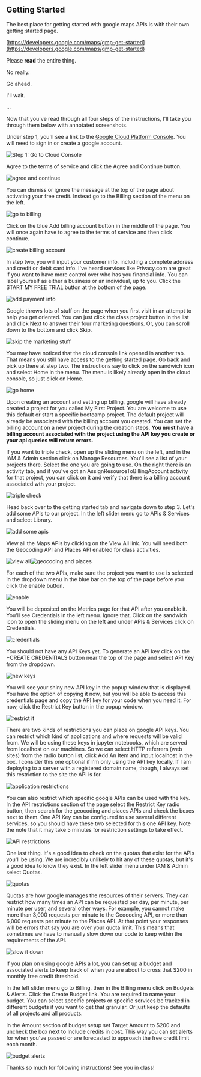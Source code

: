 ## Getting Started

The best place for getting started with google maps APIs is with their own getting started page. 

[https://developers.google.com/maps/gmp-get-started](https://developers.google.com/maps/gmp-get-started)

Please **read** the entire thing. 

No really. 

Go ahead. 

I'll wait. 

... 

Now that you've read through all four steps of the instructions, I'll take you through them below with annotated screenshots. 

Under step 1, you'll see a link to the [Google Cloud Platform Console](https://console.cloud.google.com/getting-started). You will need to sign in or create a google account. 

![Step 1: Go to Cloud Console](images/image01.png)

Agree to the terms of service and click the Agree and Continue button. 

![agree and continue](images/image02.png)

You can dismiss or ignore the message at the top of the page about activating your free credit. Instead go to the Billing section of the menu on the left. 

![go to billing](images/image03.png)

Click on the blue Add billing account button in the middle of the page. You will once again have to agree to the terms of service and then click continue. 

![create billing account](images/image04.png)

In step two, you will input your customer info, including a complete address and credit or debit card info. I've heard services like Privacy.com are great if you want to have more control over who has you financial info. You can label yourself as either a business or an individual, up to you. Click the START MY FREE TRIAL button at the bottom of the page.

![add payment info](images/image05.png)

Google throws lots of stuff on the page when you first visit in an attempt to help you get oriented. You can just click the class project button in the list and click Next to answer their four marketing questions. Or, you can scroll down to the bottom and click Skip.

![skip the marketing stuff](images/image06.png)

You may have noticed that the cloud console link opened in another tab. That means you still have access to the getting started page. Go back and pick up there at step two. The instructions say to click on the sandwich icon and select Home in the menu. The menu is likely already open in the cloud console, so just click on Home. 

![go home](images/image07.png)

Upon creating an account and setting up billing, google will have already created a project for you called My First Project. You are welcome to use this default or start a specific bootcamp project. The default project will already be associated with the billing account you created. You can set the billing account on a new project during the creation steps. **You must have a billing account associated with the project using the API key you create or your api queries will return errors.**

If you want to triple check, open up the sliding menu on the left, and in the IAM & Admin section click on Manage Resources. You'll see a list of your projects there. Select the one you are going to use. On the right there is an activity tab, and if you've got an AssignResourceToBillingAccount activity for that project, you can click on it and verify that there is a billing account associated wth your project. 

![triple check](images/image08.png)

Head back over to the getting started tab and navigate down to step 3. Let's add some APIs to our project. In the left slider menu go to APIs & Services and select Library.

![add some apis](images/image09.png)

View all the Maps APIs by clicking on the View All link. You will need both the Geocoding API and Places API enabled for class activities. 

![view all](images/image10.png)![geocoding and places](images/image11.png)

For each of the two APIs, make sure the project you want to use is selected in the dropdown menu in the blue bar on the top of the page before you click the enable button.

![enable](images/image12.png)

You will be deposited on the Metrics page for that API after you enable it. You'll see Credentials in the left menu. Ignore that. Click on the sandwich icon to open the sliding menu on the left and under APIs & Services click on Credentials. 

![credentials](images/image13.png)

You should not have any API Keys yet. To generate an API key click on the +CREATE CREDENTIALS button near the top of the page and select API Key from the dropdown.

![new keys](images/image14.png)

You will see your shiny new API key in the popup window that is displayed. You have the option of copying it now, but you will be able to access this credentials page and copy the API key for your code when you need it. For now, click the Restrict Key button in the popup window. 

![restrict it](images/image15.png)

There are two kinds of restrictions you can place on google API keys. You can restrict which kind of applications and where requests will be valid from. We will be using these keys in jupyter notebooks, which are served from localhost on our machines. So we can select HTTP referrers (web sites) from the radio button list, click Add An Item and input localhost in the box. I consider this one optional if I'm only using the API key locally. If I am deploying to a server with a registered domain name, though, I always set this restriction to the site the API is for.

![application restrictions](images/image16.png)

You can also restrict which specific google APIs can be used with the key. In the API restrictions section of the page select the Restrict Key radio button, then search for the geocoding and places APIs and check the boxes next to them. One API Key can be configured to use several different services, so you should have these two selected for this one API key. Note the note that it may take 5 minutes for restriction settings to take effect. 

![API restrictions](images/image17.png)

One last thing. It's a good idea to check on the quotas that exist for the APIs you'll be using. We are incredibly unlikely to hit any of these quotas, but it's a good idea to know they exist. In the left slider menu under IAM & Admin select Quotas. 

![quotas](images/image18.png)

Quotas are how google manages the resources of their servers. They can restrict how many times an API can be requested per day, per minute, per minute per user, and several other ways. For example, you cannot make more than 3,000 requests per minute to the Geocoding API, or more than 6,000 requests per minute to the Places API. At that point your responses will be errors that say you are over your quota limit. This means that sometimes we have to manually slow down our code to keep within the requirements of the API. 

![slow it down](images/image19.png)

If you plan on using google APIs a lot, you can set up a budget and associated alerts to keep track of when you are about to cross that $200 in monthly free credit threshold. 

In the left slider menu go to Billing, then in the Billing menu click on Budgets & Alerts. Click the Create Budget link. You are required to name your budget. You can select specific projects or specific services be tracked in different budgets if you want to get that granular. Or just keep the defaults of all projects and all products. 

In the Amount section of budget setup set Target Amount to $200 and uncheck the box next to Include credits in cost. This way you can set alerts for when you've passed or are forecasted to approach the free credit limit each month. 

![budget alerts](images/image20.png)

Thanks so much for following instructions! See you in class!